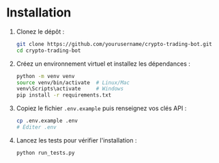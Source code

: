 # Installation

1. Clonez le dépôt :
   ```bash
   git clone https://github.com/yourusername/crypto-trading-bot.git
   cd crypto-trading-bot
   ```

2. Créez un environnement virtuel et installez les dépendances :
   ```bash
   python -m venv venv
   source venv/bin/activate  # Linux/Mac
   venv\Scripts\activate     # Windows
   pip install -r requirements.txt
   ```

3. Copiez le fichier `.env.example` puis renseignez vos clés API :
   ```bash
   cp .env.example .env
   # Éditer .env
   ```

4. Lancez les tests pour vérifier l'installation :
   ```bash
   python run_tests.py
   ```
